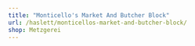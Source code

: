 ```yaml
---
title: "Monticello's Market And Butcher Block"
url: /haslett/monticellos-market-and-butcher-block/
shop: Metzgerei
---
```

